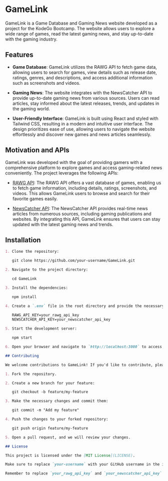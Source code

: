 # GameLink

GameLink is a Game Database and Gaming News website developed as a project for the KodeGo Bootcamp. The website allows users to explore a wide range of games, read the latest gaming news, and stay up-to-date with the gaming industry.

## Features

- **Game Database**: GameLink utilizes the RAWG API to fetch game data, allowing users to search for games, view details such as release date, ratings, genres, and descriptions, and access additional information such as screenshots and videos.

- **Gaming News**: The website integrates with the NewsCatcher API to provide up-to-date gaming news from various sources. Users can read articles, stay informed about the latest releases, trends, and updates in the gaming world.

- **User-Friendly Interface**: GameLink is built using React and styled with Tailwind CSS, resulting in a modern and intuitive user interface. The design prioritizes ease of use, allowing users to navigate the website effortlessly and discover new games and news articles seamlessly.

## Motivation and APIs

GameLink was developed with the goal of providing gamers with a comprehensive platform to explore games and access gaming-related news conveniently. The project leverages the following APIs:

- [RAWG API](https://rawg.io/apidocs): The RAWG API offers a vast database of games, enabling us to fetch game information, including details, ratings, screenshots, and videos. This allows GameLink users to browse and search for their favorite games easily.

- [NewsCatcher API](https://newscatcherapi.com/): The NewsCatcher API provides real-time news articles from numerous sources, including gaming publications and websites. By integrating this API, GameLink ensures that users can stay updated with the latest gaming news and trends.

## Installation

```md
1. Clone the repository:

   git clone https://github.com/your-username/GameLink.git

2. Navigate to the project directory:

   cd GameLink

3. Install the dependencies:

   npm install

4. Create a `.env` file in the root directory and provide the necessary API keys. You will need the API keys for both the RAWG API and NewsCatcher API.

   RAWG_API_KEY=your_rawg_api_key
   NEWSCATCHER_API_KEY=your_newscatcher_api_key

5. Start the development server:

   npm start

6. Open your browser and navigate to `http://localhost:3000` to access GameLink.

## Contributing

We welcome contributions to GameLink! If you'd like to contribute, please follow these steps:

1. Fork the repository.

2. Create a new branch for your feature:

   git checkout -b feature/my-feature

3. Make the necessary changes and commit them:

   git commit -m "Add my feature"

4. Push the changes to your forked repository:

   git push origin feature/my-feature

5. Open a pull request, and we will review your changes.

## License

This project is licensed under the [MIT License](LICENSE).

Make sure to replace `your-username` with your GitHub username in the installation instructions. Also, don't forget to add your own API keys in the `.env` file instructions.

Remember to replace `your_rawg_api_key` and `your_newscatcher_api_key` with your respective API keys.
```
